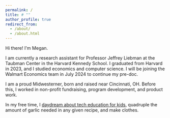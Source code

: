 ```yaml
---
permalink: /
title: # ""
author_profile: true
redirect_from: 
  - /about/
  - /about.html
---
```


Hi there! I'm Megan.

I am currently a research assistant for Professor Jeffrey Liebman at the Taubman Center in the Harvard Kennedy School. I graduated from Harvard in 2023, and I studied economics and computer science. I will be joining the Walmart Economics team in July 2024 to continue my pre-doc. 

I am a proud Midwesterner, born and raised near Cincinnati, OH. Before this, I worked in non-profit fundraising, program development, and product work.

In my free time, I [daydream about tech education for kids](https://executebig.org), quadruple the amount of garlic needed in any given recipe, and make clothes.

<!-- My research interests are broadly labor, public, and urban economics.  -->